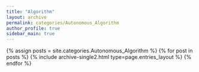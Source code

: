 ```yaml
---
title: "Algorithm"
layout: archive
permalink: categories/Autonomous_Algorithm
author_profile: true
sidebar_main: true
---
```


{% assign posts = site.categories.Autonomous_Algorithm %}
{% for post in posts %} {% include archive-single2.html type=page.entries_layout %} {% endfor %}
